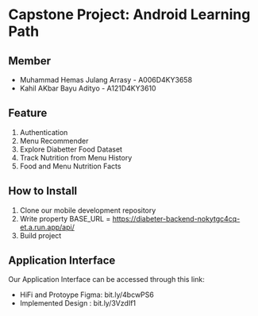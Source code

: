 # Capstone Project: Android Learning Path

## Member
- Muhammad Hemas Julang Arrasy - A006D4KY3658
- Kahil AKbar Bayu Adityo - A121D4KY3610 

## Feature
1. Authentication
2. Menu Recommender
3. Explore Diabetter Food Dataset
4. Track Nutrition from Menu History
5. Food and Menu Nutrition Facts

## How to Install
1. Clone our mobile development repository
2. Write property BASE_URL = https://diabeter-backend-nokytgc4cq-et.a.run.app/api/
3. Build project

## Application Interface
Our Application Interface can be accessed through this link:
- HiFi and Protoype Figma: bit.ly/4bcwPS6
- Implemented Design : bit.ly/3VzdIf1
